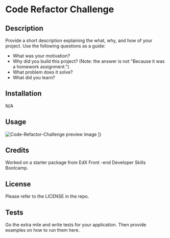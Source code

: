 # Code Refactor Challenge


## Description

Provide a short description explaining the what, why, and how of your project. Use the following questions as a guide:

- What was your motivation?
- Why did you build this project? (Note: the answer is not "Because it was a homework assignment.")
- What problem does it solve?
- What did you learn?

## Installation

N/A

## Usage


![Code-Refactor-Challenge preview image]([https://github.com/kamilawroblewska/Code-Refactor-Challenge/blob/challenge/Assets//01-html-css-git-challenge-demo.png?raw=true)
])
  

## Credits

Worked on a starter package from EdX Front -end Developer Skills Bootcamp.

## License

Please refer to the LICENSE in the repo.

## Tests

Go the extra mile and write tests for your application. Then provide examples on how to run them here.
